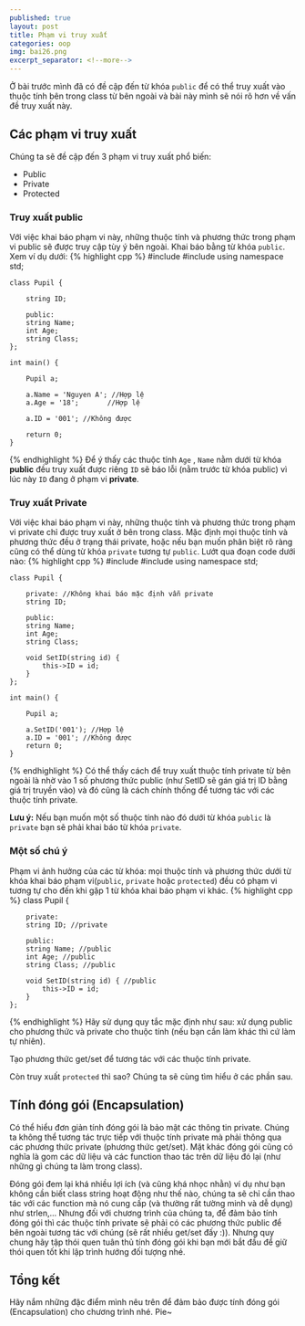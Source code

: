 ```yaml
---
published: true
layout: post
title: Phạm vi truy xuất
categories: oop
img: bai26.png
excerpt_separator: <!--more-->
---
```


Ở bài trước mình đã có đề cập đến từ khóa ``public`` để có thể truy xuất vào thuộc tính bên trong class từ bên ngoài và bài này mình sẽ nói rõ hơn về vấn đề truy xuất này. <!--more-->
## Các phạm vi truy xuất
Chúng ta sẽ đề cập đến 3 phạm vi truy xuất phổ biến:
- Public
- Private
- Protected

### Truy xuất public
Với việc khai báo phạm vi này, những thuộc tính và phương thức trong phạm vi public sẽ được truy cập tùy ý bên ngoài. Khai báo bằng từ khóa ``public``. Xem ví dụ dưới:
{% highlight cpp %}
    #include <iostream>
    #include <string>
    using namespace std;
     
    class Pupil {
     
    	string ID;
     
    	public:
    	string Name;
    	int Age;
    	string Class;
    };
     
    int main() {
     
    	Pupil a;
     
    	a.Name = 'Nguyen A'; //Hợp lệ
    	a.Age = '18';		//Hợp lệ
     
    	a.ID = '001'; //Không được
     
    	return 0;
    }
{% endhighlight %}
Để ý thấy các thuộc tính ``Age`` , ``Name`` nằm dưới từ khóa **public** đều truy xuất được riêng ``ID`` sẽ báo lỗi (nằm trước từ khóa public) vì lúc này ``ID`` đang ở phạm vi **private**.
### Truy xuất Private
Với việc khai báo phạm vi này, những thuộc tính và phương thức trong phạm vi private chỉ được truy xuất ở bên trong class. Mặc định mọi thuộc tính và phương thức đều ở trạng thái private, hoặc nếu bạn muốn phân biệt rõ ràng cũng có thể dùng từ khóa ``private`` tương tự ``public``. Lướt qua đoạn code dưới nào:
{% highlight cpp %}
    #include <iostream>
    #include <string>
    using namespace std;
     
    class Pupil {
   		
    	private: //Không khai báo mặc định vẫn private
    	string ID;
   		
    	public:
    	string Name;
    	int Age;
    	string Class;
  
  	    void SetID(string id) {
			this->ID = id;
		}
    };
     
    int main() {
     
    	Pupil a;
     
    	a.SetID('001'); //Hợp lệ
     	a.ID = '001'; //Không được
    	return 0;
    }
{% endhighlight %}
Có thể thấy cách để truy xuất thuộc tính private từ bên ngoài là nhờ vào 1 số phương thức public (như SetID sẽ gán giá trị ID bằng giá trị truyền vào) và đó cũng là cách chính thống để tương tác với các thuộc tính private.

**Lưu ý:** Nếu bạn muốn một số thuộc tính nào đó dưới từ khóa ``public`` là ``private`` bạn sẽ phải khai báo từ khóa ``private``.
### Một số chú ý
Phạm vi ảnh hưởng của các từ khóa: mọi thuộc tính và phương thức dưới từ khóa khai báo phạm vi(``public``, ``private`` hoặc ``protected``) đều có phạm vi tương tự cho đến khi gặp 1 từ khóa khai báo phạm vi khác.
{% highlight cpp %}
    class Pupil {
   		
		private:
    	string ID; //private
   		
    	public:
    	string Name; //public
    	int Age; //public
    	string Class; //public
  
  		void SetID(string id) { //public
  			this->ID = id;
  		}
    };
{% endhighlight %}
Hãy sử dụng quy tắc mặc định như sau: xử dụng public cho phương thức và private cho thuộc tính (nếu bạn cần làm khác thì cứ làm tự nhiên).

Tạo phương thức get/set để tương tác với các thuộc tính private.

Còn truy xuất ``protected`` thì sao? Chúng ta sẽ cùng tìm hiểu ở các phần sau.
## Tính đóng gói (Encapsulation)
Có thể hiểu đơn giản tính đóng gói là bảo mật các thông tin private. Chúng ta không thể tương tác trực tiếp với thuộc tính private mà phải thông qua các phương thức private (phương thức get/set). Mặt khác đóng gói cũng có nghĩa là gom các dữ liệu và các function thao tác trên dữ liệu đó lại (như những gì chúng ta làm trong class).

Đóng gói đem lại khá nhiều lợi ích (và cũng khá nhọc nhằn) ví dụ như bạn không cần biết class string hoạt động như thế nào, chúng ta sẽ chỉ cần thao tác với các function mà nó cung cấp (và thường rất tường minh và dễ dụng) như strlen,... Nhưng đối với chương trình của chúng ta, để đảm bảo tính đóng gói thì các thuộc tính private sẽ phải có các phương thức public để bên ngoài tương tác với chúng (sẽ rất nhiều get/set đấy :)). Nhưng quy chung hãy tập thói quen tuân thủ tính đóng gói khi bạn mới bắt đầu để giữ thói quen tốt khi lập trình hướng đối tượng nhé.
## Tổng kết
Hãy nắm những đặc điểm mình nêu trên để đảm bảo được tính đóng gói (Encapsulation) cho chương trình nhé. Pie~
